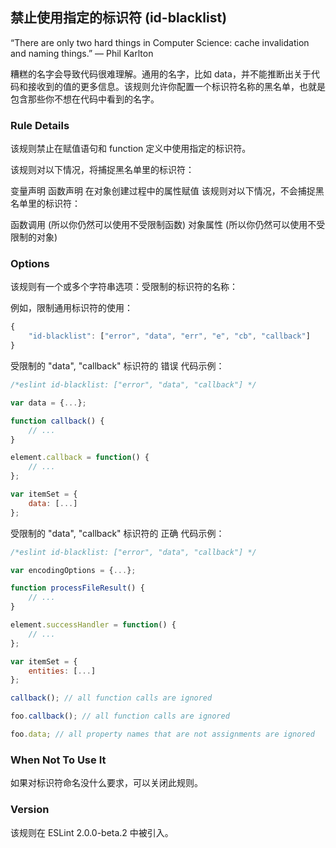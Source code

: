 ## 禁止使用指定的标识符 (id-blacklist)

“There are only two hard things in Computer Science: cache invalidation and naming things.” — Phil Karlton

糟糕的名字会导致代码很难理解。通用的名字，比如 data，并不能推断出关于代码和接收到的值的更多信息。该规则允许你配置一个标识符名称的黑名单，也就是包含那些你不想在代码中看到的名字。

### Rule Details
该规则禁止在赋值语句和 function 定义中使用指定的标识符。

该规则对以下情况，将捕捉黑名单里的标识符：

变量声明
函数声明
在对象创建过程中的属性赋值
该规则对以下情况，不会捕捉黑名单里的标识符：

函数调用 (所以你仍然可以使用不受限制函数)
对象属性 (所以你仍然可以使用不受限制的对象)

### Options
该规则有一个或多个字符串选项：受限制的标识符的名称：

例如，限制通用标识符的使用：
```js
{
    "id-blacklist": ["error", "data", "err", "e", "cb", "callback"]
}
```

受限制的 "data", "callback" 标识符的 错误 代码示例：
```js
/*eslint id-blacklist: ["error", "data", "callback"] */

var data = {...};

function callback() {
    // ...
}

element.callback = function() {
    // ...
};

var itemSet = {
    data: [...]
};
```

受限制的 "data", "callback" 标识符的 正确 代码示例：
```js
/*eslint id-blacklist: ["error", "data", "callback"] */

var encodingOptions = {...};

function processFileResult() {
    // ...
}

element.successHandler = function() {
    // ...
};

var itemSet = {
    entities: [...]
};

callback(); // all function calls are ignored

foo.callback(); // all function calls are ignored

foo.data; // all property names that are not assignments are ignored
```

### When Not To Use It
如果对标识符命名没什么要求，可以关闭此规则。

### Version
该规则在 ESLint 2.0.0-beta.2 中被引入。
